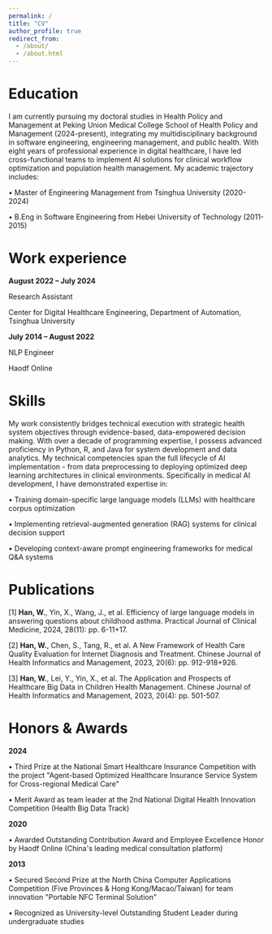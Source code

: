 ```yaml
---
permalink: /
title: "CV"
author_profile: true
redirect_from: 
  - /about/
  - /about.html
---
```

Education
======
I am currently pursuing my doctoral studies in Health Policy and Management at Peking Union Medical College School of Health Policy and Management (2024-present), integrating my multidisciplinary background in software engineering, engineering management, and public health. With eight years of professional experience in digital healthcare, I have led cross-functional teams to implement AI solutions for clinical workflow optimization and population health management. My academic trajectory includes:

• Master of Engineering Management from Tsinghua University (2020-2024)

• B.Eng in Software Engineering from Hebei University of Technology (2011-2015)


Work experience
======
**August 2022 – July 2024**

  Research Assistant

  Center for Digital Healthcare Engineering, Department of Automation, Tsinghua University

**July 2014 – August 2022**

  NLP Engineer

  Haodf Online


Skills
======
My work consistently bridges technical execution with strategic health system objectives through evidence-based, data-empowered decision making. With over a decade of programming expertise, I possess advanced proficiency in Python, R, and Java for system development and data analytics. My technical competencies span the full lifecycle of AI implementation - from data preprocessing to deploying optimized deep learning architectures in clinical environments. Specifically in medical AI development, I have demonstrated expertise in:

• Training domain-specific large language models (LLMs) with healthcare corpus optimization

• Implementing retrieval-augmented generation (RAG) systems for clinical decision support

• Developing context-aware prompt engineering frameworks for medical Q&A systems


Publications
======
[1] **Han, W.**, Yin, X., Wang, J., et al. Efficiency of large language models in answering questions about childhood asthma. Practical Journal of Clinical Medicine, 2024, 28(11): pp. 6-11+17.

[2] **Han, W.**, Chen, S., Tang, R., et al. A New Framework of Health Care Quality Evaluation for Internet Diagnosis and Treatment. Chinese Journal of Health Informatics and Management, 2023, 20(6): pp. 912-918+926.

[3] **Han, W.**, Lei, Y., Yin, X., et al. The Application and Prospects of Healthcare Big Data in Children Health Management. Chinese Journal of Health Informatics and Management, 2023, 20(4): pp. 501-507.



Honors & Awards
======
**2024**

• Third Prize at the National Smart Healthcare Insurance Competition with the project "Agent-based Optimized Healthcare Insurance Service System for Cross-regional Medical Care"

• Merit Award as team leader at the 2nd National Digital Health Innovation Competition (Health Big Data Track)

**2020**

• Awarded Outstanding Contribution Award and Employee Excellence Honor by Haodf Online (China's leading medical consultation platform)

**2013**

• Secured Second Prize at the North China Computer Applications Competition (Five Provinces & Hong Kong/Macao/Taiwan) for team innovation "Portable NFC Terminal Solution"

• Recognized as University-level Outstanding Student Leader during undergraduate studies


